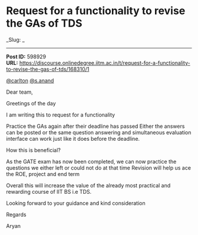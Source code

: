 # Request for a functionality to revise the GAs of TDS
_Slug: _

---
**Post ID:** 598929  
**URL:** https://discourse.onlinedegree.iitm.ac.in/t/request-for-a-functionality-to-revise-the-gas-of-tds/168310/1  

[@carlton](/u/carlton) [@s.anand](/u/s.anand)


Dear team,


Greetings of the day


I am writing this to request for a functionality



Practice the GAs again after their deadline has passed
Either the answers can be posted or the same question answering and simultaneous evaluation interface can work just like it does before the deadline.

How this is beneficial?



As the GATE exam has now been completed,  we can now practice the questions we either left or could not do at that time
Revision will help us ace the ROE, project and end term

Overall this will increase the value of the already most practical and rewarding course of IIT BS i.e TDS.


Looking forward to your guidance and kind consideration


Regards


Aryan

